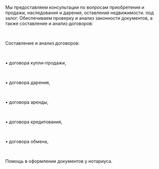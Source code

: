 Мы предоставляем консультации по вопросам приобретения и продажи, наследования и дарения, оставления недвижимости. под залог. Обеспечиваем проверку и анализ законности документов, а также составление и анализ договоров: 

<br/>

Составление и анализ договоров:

<br/>

• договора купли-продажи,

<br/>

• договора дарения,

<br/>

• договора аренды,

<br/>

• договора кредитования,

<br/>

• договора обмена,

<br/>

Помощь в оформлении документов у нотариуса.
